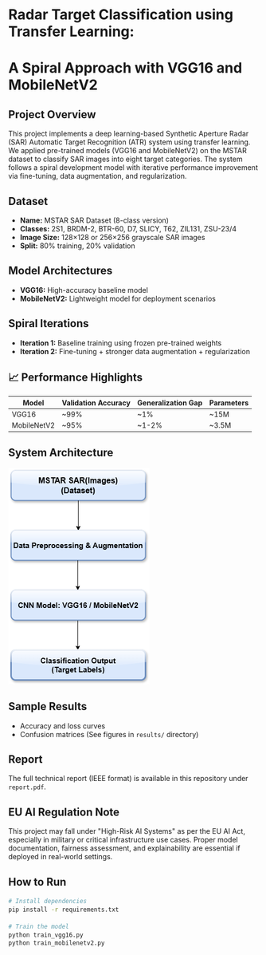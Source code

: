 # Radar Target Classification using Transfer Learning:
# A Spiral Approach with VGG16 and MobileNetV2


##  Project Overview
This project implements a deep learning-based Synthetic Aperture Radar (SAR) Automatic Target Recognition (ATR) system using transfer learning. We applied pre-trained models (VGG16 and MobileNetV2) on the MSTAR dataset to classify SAR images into eight target categories. The system follows a spiral development model with iterative performance improvement via fine-tuning, data augmentation, and regularization.

##  Dataset
- **Name:** MSTAR SAR Dataset (8-class version)
- **Classes:** 2S1, BRDM-2, BTR-60, D7, SLICY, T62, ZIL131, ZSU-23/4
- **Image Size:** 128×128 or 256×256 grayscale SAR images
- **Split:** 80% training, 20% validation

##  Model Architectures
- **VGG16:** High-accuracy baseline model
- **MobileNetV2:** Lightweight model for deployment scenarios

##  Spiral Iterations
- **Iteration 1:** Baseline training using frozen pre-trained weights
- **Iteration 2:** Fine-tuning + stronger data augmentation + regularization

## 📈 Performance Highlights
| Model         | Validation Accuracy | Generalization Gap | Parameters      |
|---------------|---------------------|---------------------|------------------|
| VGG16         | ~99%                | ~1%                 | ~15M              |
| MobileNetV2   | ~95%                | ~1-2%               | ~3.5M             |

##  System Architecture
![System Architecture](system.png)

##  Sample Results  
- Accuracy and loss curves
- Confusion matrices
(See figures in `results/` directory)

##  Report
The full technical report (IEEE format) is available in this repository under `report.pdf`.

##  EU AI Regulation Note
This project may fall under "High-Risk AI Systems" as per the EU AI Act, especially in military or critical infrastructure use cases. Proper model documentation, fairness assessment, and explainability are essential if deployed in real-world settings.

##  How to Run
```bash
# Install dependencies
pip install -r requirements.txt

# Train the model
python train_vgg16.py
python train_mobilenetv2.py
